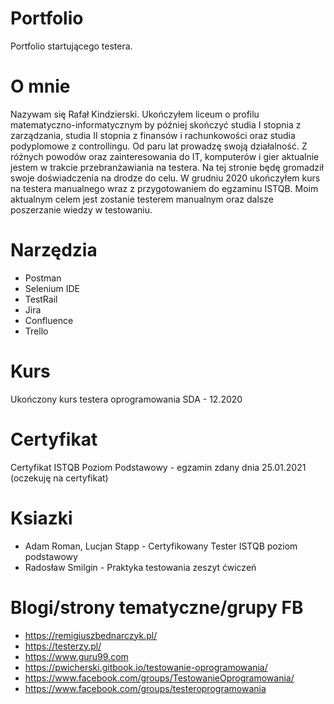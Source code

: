 # Portfolio
Portfolio startującego testera.
# O mnie
Nazywam się Rafał Kindzierski. Ukończyłem liceum o profilu matematyczno-informatycznym by później skończyć studia I stopnia z zarządzania, studia II stopnia z finansów i rachunkowości oraz studia podyplomowe z controllingu. Od paru lat prowadzę swoją działalność. Z różnych powodów oraz zainteresowania do IT, komputerów i gier aktualnie jestem w trakcie przebranżawiania na testera. Na tej stronie będę gromadził swoje doświadczenia na drodze do celu. W grudniu 2020 ukończyłem kurs na testera manualnego wraz z przygotowaniem do egzaminu ISTQB. Moim aktualnym celem jest zostanie testerem manualnym oraz dalsze poszerzanie wiedzy w testowaniu.
# Narzędzia 
* Postman
* Selenium IDE
* TestRail
* Jira
* Confluence
* Trello
# Kurs
Ukończony kurs testera oprogramowania SDA - 12.2020
# Certyfikat
Certyfikat ISTQB Poziom Podstawowy - egzamin zdany dnia 25.01.2021 (oczekuję na certyfikat)
# Ksiazki
* Adam Roman, Lucjan Stapp - Certyfikowany Tester ISTQB poziom podstawowy
* Radosław Smilgin - Praktyka testowania zeszyt ćwiczeń
# Blogi/strony tematyczne/grupy FB
* https://remigiuszbednarczyk.pl/
* https://testerzy.pl/
* https://www.guru99.com
* https://pwicherski.gitbook.io/testowanie-oprogramowania/
* https://www.facebook.com/groups/TestowanieOprogramowania/
* https://www.facebook.com/groups/testeroprogramowania
